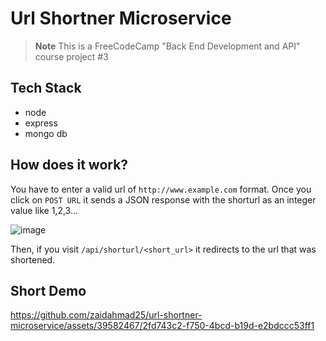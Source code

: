 # Url Shortner Microservice

> **Note** This is a FreeCodeCamp "Back End Development and API" course project #3 

## Tech Stack

- node
- express
- mongo db

## How does it work?

You have to enter a valid url of `http://www.example.com` format. Once you click on `POST URL` it sends a JSON response with the shorturl as an integer value like 1,2,3...

![image](https://github.com/zaidahmad25/url-shortner-microservice/assets/39582467/3cac4f2f-0cbf-4795-8c57-43398213da3d)

Then, if you visit `/api/shorturl/<short_url>` it redirects to the url that was shortened. 

## Short Demo

https://github.com/zaidahmad25/url-shortner-microservice/assets/39582467/2fd743c2-f750-4bcd-b19d-e2bdccc53ff1



